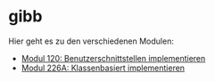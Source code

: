 # gibb

Hier geht es zu den verschiedenen Modulen:

- [Modul 120: Benutzerschnittstellen implementieren](./Modul%120)
- [Modul 226A: Klassenbasiert implementieren](./Modul%20226A)
